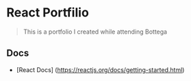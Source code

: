 # React Portfilio

> This is a portfolio I created while attending Bottega


## Docs
- [React Docs] (https://reactjs.org/docs/getting-started.html)